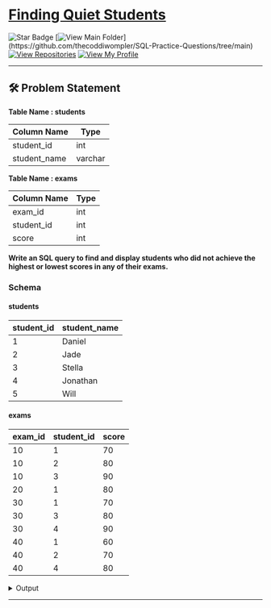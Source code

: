 # [Finding Quiet Students](https://leetcode.com/problems/find-the-quiet-students-in-all-exams/)

![Star Badge](https://img.shields.io/static/v1?label=%F0%9F%8C%9F&message=If%20Useful&style=flat&color=BC4E99)
[![View Main Folder](https://img.shields.io/badge/View-Main_Folder-971901?)](https://github.com/thecoddiwompler/SQL-Practice-Questions/tree/main)
[![View Repositories](https://img.shields.io/badge/View-My_Repositories-blue?logo=GitHub)](https://github.com/thecoddiwompler?tab=repositories)
[![View My Profile](https://img.shields.io/badge/View-My_Profile-green?logo=GitHub)](https://github.com/thecoddiwompler)

---

## 🛠️ Problem Statement

**Table Name : students**

|  Column Name  | Type     |
| ------------- | --------- |
| student_id    | int       |
| student_name  | varchar   |

**Table Name : exams**

|  Column Name  | Type     |
| ------------- | --------- |
| exam_id       | int       |
| student_id    | int       |
| score         | int       |

**Write an SQL query to find and display students who did not achieve the highest or lowest scores in any of their exams.**

### Schema

#### students

| student_id | student_name |
|------------|--------------|
| 1          | Daniel       |
| 2          | Jade         |
| 3          | Stella       |
| 4          | Jonathan     |
| 5          | Will         |

#### exams

| exam_id | student_id | score |
|---------|------------|-------|
| 10      | 1          | 70    |
| 10      | 2          | 80    |
| 10      | 3          | 90    |
| 20      | 1          | 80    |
| 30      | 1          | 70    |
| 30      | 3          | 80    |
| 30      | 4          | 90    |
| 40      | 1          | 60    |
| 40      | 2          | 70    |
| 40      | 4          | 80    |

<details>
<summary>Output</summary>

| student_id | student_name |
|------------|--------------|
| 5          | Will         |

</details>

---
